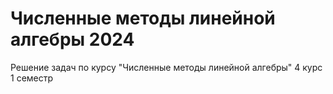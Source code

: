 # Численные методы линейной алгебры 2024
Решение задач по курсу "Численные методы линейной алгебры" 4 курс 1 семестр